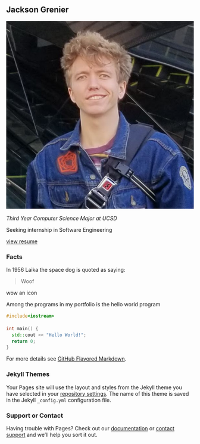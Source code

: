 ## Jackson Grenier

![image](https://raw.githubusercontent.com/joobcksoobn/jkgrenie.github.io/gh-pages/jackson_grenier.jpg)

_Third Year Computer Science Major at UCSD_

Seeking internship in Software Engineering

[view resume](https://docs.google.com/document/d/1RBsk8nQxigbObjh7UULel5mUdyGBaLqBXTjOFfwa_WY/edit?usp=sharing) 

### Facts

In 1956 Laika the space dog is quoted as saying:

> Woof

wow an icon

Among the programs in my portfolio is the hello world program

```C++
#include<iostream>

int main() {
  std::cout << "Hello World!";
  return 0;
}
```

For more details see [GitHub Flavored Markdown](https://guides.github.com/features/mastering-markdown/).

### Jekyll Themes

Your Pages site will use the layout and styles from the Jekyll theme you have selected in your [repository settings](https://github.com/joobcksoobn/jkgrenie.github.io/settings). The name of this theme is saved in the Jekyll `_config.yml` configuration file.

### Support or Contact

Having trouble with Pages? Check out our [documentation](https://docs.github.com/categories/github-pages-basics/) or [contact support](https://github.com/contact) and we’ll help you sort it out.
